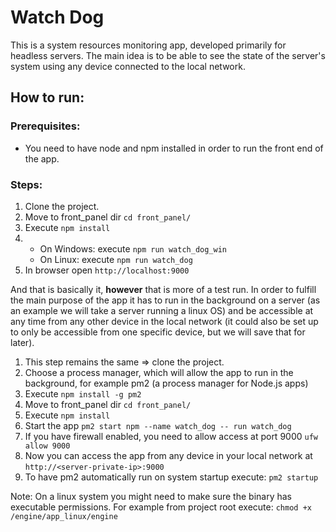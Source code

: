 # Watch Dog

This is a system resources monitoring app, developed primarily for headless servers.
The main idea is to be able to see the state of the server's system using any device connected to the local network.

## How to run:

### Prerequisites:

-   You need to have node and npm installed in order to run the front end of the app.

### Steps:

1. Clone the project.
2. Move to front_panel dir `cd front_panel/`
3. Execute `npm install`
4.  - On Windows: execute `npm run watch_dog_win`
    - On Linux: execute `npm run watch_dog`
5. In browser open `http://localhost:9000`

And that is basically it, **however** that is more of a test run. In order to fulfill the main purpose of the app it has to run in the background on a server (as an example we will take a server running a linux OS) and be accessible at any time from any other device in the local network (it could also be set up to only be accessible from one specific device, but we will save that for later).

1. This step remains the same => clone the project.
2. Choose a process manager, which will allow the app to run in the background, for example pm2 (a process manager for Node.js apps)
3. Execute `npm install -g pm2`
4. Move to front_panel dir `cd front_panel/`
5. Execute `npm install`
6. Start the app `pm2 start npm --name watch_dog -- run watch_dog`
7. If you have firewall enabled, you need to allow access at port 9000 `ufw allow 9000`
8. Now you can access the app from any device in your local network at `http://<server-private-ip>:9000`
9. To have pm2 automatically run on system startup execute: `pm2 startup`

Note: On a linux system you might need to make sure the binary has executable permissions. For example from project root execute: `chmod +x /engine/app_linux/engine`
